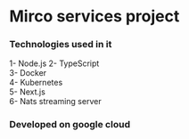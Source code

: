 # Mirco services project
### Technologies used in it
1- Node.js
2- TypeScript <br/>
3- Docker <br/>
4- Kubernetes <br/>
5- Next.js <br/>
6- Nats streaming server

### Developed on google cloud

